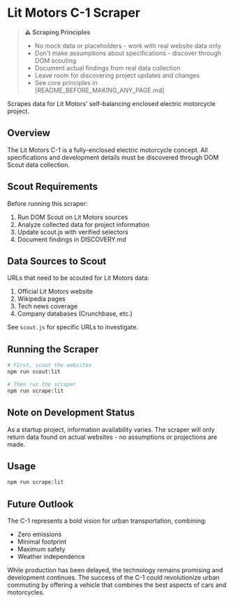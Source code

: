 # Lit Motors C-1 Scraper

> **⚠️ Scraping Principles**
> - No mock data or placeholders - work with real website data only
> - Don't make assumptions about specifications - discover through DOM scouting
> - Document actual findings from real data collection
> - Leave room for discovering project updates and changes
> - See core principles in [README_BEFORE_MAKING_ANY_PAGE.md]

Scrapes data for Lit Motors' self-balancing enclosed electric motorcycle project.

## Overview

The Lit Motors C-1 is a fully-enclosed electric motorcycle concept. All specifications and development details must be discovered through DOM Scout data collection.

## Scout Requirements

Before running this scraper:
1. Run DOM Scout on Lit Motors sources
2. Analyze collected data for project information
3. Update scout.js with verified selectors
4. Document findings in DISCOVERY.md

## Data Sources to Scout

URLs that need to be scouted for Lit Motors data:
1. Official Lit Motors website
2. Wikipedia pages
3. Tech news coverage
4. Company databases (Crunchbase, etc.)

See `scout.js` for specific URLs to investigate.

## Running the Scraper

```bash
# First, scout the websites
npm run scout:lit

# Then run the scraper
npm run scrape:lit
```

## Note on Development Status

As a startup project, information availability varies. The scraper will only return data found on actual websites - no assumptions or projections are made.

## Usage

```bash
npm run scrape:lit
```

## Future Outlook

The C-1 represents a bold vision for urban transportation, combining:
- Zero emissions
- Minimal footprint
- Maximum safety
- Weather independence

While production has been delayed, the technology remains promising and development continues. The success of the C-1 could revolutionize urban commuting by offering a vehicle that combines the best aspects of cars and motorcycles.